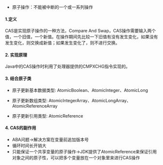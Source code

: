 * 原子操作：不能被中断的一个或一系列操作

#### 1.定义

CAS是实现原子操作的一种方法，Compare And Swap，CAS操作需要输入两个值，一个旧值，一个新值。在操作期间先比较一下旧值有没有发生变化，如果没有发生变化，则交换成新值；如果发生变化了，则不进行交换。

#### 2. 实现原理

Java中的CAS操作时利用了处理器提供的CMPXCHG指令实现的。

#### 3. 结合原子类

* 原子更新基本数据类型: AtomicBoolean、AtomicInteger、AtomicLong

* 原子更新数组类型: AtomicIntegerArray、AtomicLongArray、AtomicReferenceArray

* 原子更新引用类型: AtomicReference

#### 4. CAS的副作用

* ABA问题->解决方案在变量前追加版本号
* 循环时间长开销大
* 只能保证一个共享变量的原子操作->JDK提供了AtomicReference来保证引用对象之间的原子性，可以把多个变量放在一个对象里来进行CAS操作